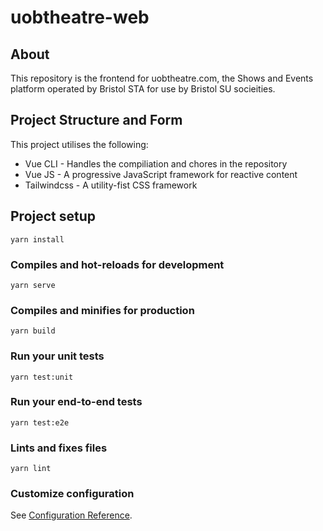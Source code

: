 # uobtheatre-web

## About
This repository is the frontend for uobtheatre.com, the Shows and Events platform operated by Bristol STA for use by Bristol SU socieities.

## Project Structure and Form
This project utilises the following:
- Vue CLI - Handles the compiliation and chores in the repository
- Vue JS - A progressive JavaScript framework for reactive content
- Tailwindcss - A utility-fist CSS framework

## Project setup
```
yarn install
```

### Compiles and hot-reloads for development
```
yarn serve
```

### Compiles and minifies for production
```
yarn build
```

### Run your unit tests
```
yarn test:unit
```

### Run your end-to-end tests
```
yarn test:e2e
```

### Lints and fixes files
```
yarn lint
```

### Customize configuration
See [Configuration Reference](https://cli.vuejs.org/config/).
